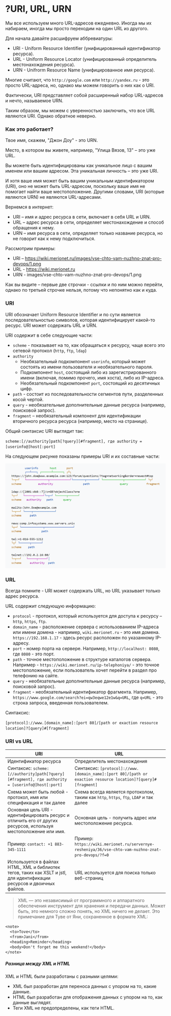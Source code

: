 # ?URI, URL, URN

Мы все используем много URL-адресов ежедневно. Иногда мы их набираем, иногда мы просто переходим на один URL из другого.

Для начала давайте расшифруем аббревиатуры:

* URI - Uniform Resource Identifier (унифицированный идентификатор ресурса).
* URL - Uniform Resource Locator (унифицированный определитель местонахождения ресурса).
* URN - Unifrorm Resource Name (унифицированное имя ресурса).

Многие считают, что `http://google.com` или `http://yandex.ru` - это просто URL-адреса, но, однако мы можем говорить о них как о URI.

Фактически, URI представляет собой расширенный набор URL-адресов и нечто, называемое URN.

Таким образом, мы можем с уверенностью заключить, что все URL являются URI. Однако обратное неверно.

### Как это работает?

Твое имя, скажем, "Джон Доу" - это URN.

Место, в котором вы живете, например, "Улица Вязов, 13" – это уже URL.

Вы можете быть идентифицированы как уникальное лицо с вашим именем или вашим адресом. Эта уникальная личность – это уже URI. 

И хотя ваше имя может быть вашим уникальным идентификатором (URI), оно не может быть URL-адресом, поскольку ваше имя не помогает найти ваше местоположение. Другими словами, URI (которые являются URN) не являются URL-адресами.

Вернемся в интернет:

* URI – имя и адрес ресурса в сети, включает в себя URL и URN.
* URL – адрес ресурса в сети, определяет местонахождение и способ обращения к нему.
* URN – имя ресурса в сети, определяет только название ресурса, но не говорит как к нему подключиться.

Рассмотрим примеры:

* URI – https://wiki.merionet.ru/images/vse-chto-vam-nuzhno-znat-pro-devops/1.png
* URL - https://wiki.merionet.ru
* URN - images/vse-chto-vam-nuzhno-znat-pro-devops/1.png

Как вы видите – первые две строчки - ссылки и по ним можно перейти, однако по третьей строчке нельзя, потому что непонятно как и куда.

### URI

URI обозначает Uniform Resource Identifier и по сути является последовательностью символов, которая идентифицирует какой-то ресурс. URI может содержать URL и URN.

URI содержит в себе следующие части:

* `scheme` - показывает на то, как обращаться к ресурсу, чаще всего это сетевой протокол (`http`, `ftp`, `ldap`)
* `authority`
  * Необязательный подкомпонент `userinfo`, который может состоять из имени пользователя и необязательного пароля.
  * Подкомпонент `host`, состоящий либо из зарегистрированного имени (включая, помимо прочего, имя хоста), либо из IP-адреса.
  * Необязательный подкомпонент `port`, состоящий из десятичных цифр.
* `path` - состоит из последовательности сегментов пути, разделенных косой чертой.
* `query` - необязательные дополнительные данные ресурса (например, поисковой запрос).
* `fragment` – необязательный компонент для идентификации вторичного ресурса ресурса (например, место на странице).

Общий синтаксис URI выглядит так:

`scheme:[//authority]path[?query][#fragment], где authority = [userinfo@]host[:port]`

На следующем рисунке показаны примеры URI и их составные части:

![URI](../images/uri.png)

### URL

Всегда помните - URI может содержать URL, но URL указывает только адрес ресурса.

URL содержит следующую информацию:

* `protocol` - протокол, который используется для доступа к ресурсу – `http`, `https`, `ftp`.
* `domain_name` - расположение сервера с использованием IP-адреса или имени домена - например, `wiki.merionet.ru` - это имя домена. `https://192.168.1.17` - здесь ресурс расположен по указанному IP-адресу.
* `port` - номер порта на сервере. Например, `http://localhost: 8080`, где `8080` - это порт.
* `path` - точное местоположение в структуре каталогов сервера. Например - `https://wiki.merionet.ru/ip-telephoniya/` - это точное местоположение, если пользователь хочет перейти в раздел про телефонию на сайте.
* `query` - необязательные дополнительные данные ресурса (например, поисковой запрос).
* `fragment` - необязательный идентификатор фрагмента. Например, `https://www.google.com/search?ei=qw3eqwe12e1w&q=URL`, где `q=URL` - это строка запроса, введенная пользователем.

Синтаксис:

`[protocol]://www.[domain_name]:[port 80]/[path or exaction resource location]?[query]#[fragment]`

### URI vs URL

| URI | URL |
|---|---|
| Идентификатор ресурса | Определитель местонахождения |
| Синтаксис: `scheme:[//authority]path[?query][#fragment], где authority = [userinfo@]host[:port]`	| Синтаксис: `[protocol]://www.[domain_name]:[port 80]/[path or exaction resource location]?[query]#[fragment]` |
| Схема может быть любой - протокол, имя или спецификация и так далее	| Схема всегда является протоколом, таким как `http`, `https`, `ftp`, `LDAP` и так далее |
| Основная цель URI - идентифицировать ресурс и отличить его от других ресурсов, используя местоположение или имя. | Основная цель - получить адрес или местоположение ресурса. |
| Пример: `contact: +1 883-345-1111` | Пример: `https://wiki.merionet.ru/servernye-resheniya/36/vse-chto-vam-nuzhno-znat-pro-devops/?f=0` |
| Используется в файлах HTML, XML и библиотек тегов, таких как XSLT и jstl, для идентификации ресурсов и двоичных файлов.	|  URL используется для поиска только веб-страниц |

> XML — это независимый от программного и аппаратного обеспечения инструмент для хранения и передачи данных. Может быть, это немного сложно понять, но XML ничего не делает. Это примечание для Туве от Яни, сохраненное в формате XML:

~~~
<note>
  <to>Tove</to>
  <from>Jani</from>
  <heading>Reminder</heading>
  <body>Don't forget me this weekend!</body>
</note>
~~~

##### Разница между XML и HTML

XML и HTML были разработаны с разными целями:

* XML был разработан для переноса данных с упором на то, какие данные.
* HTML был разработан для отображения данных с упором на то, как данные выглядят.
* Теги XML не предопределены, как теги HTML.
